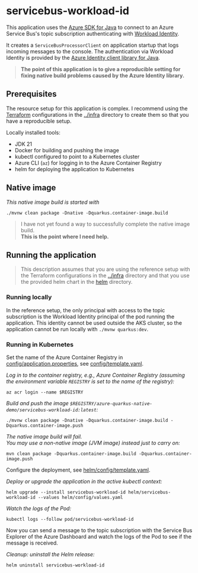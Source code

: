 # servicebus-workload-id

This application uses the [Azure SDK for Java](https://github.com/Azure/azure-sdk-for-java) to connect to an Azure Service Bus's topic subscription
authenticating with [Workload Identity](https://learn.microsoft.com/en-us/azure/aks/workload-identity-overview?tabs=java).

It creates a `ServiceBusProcessorClient` on application startup that logs incoming messages to the console.
The authentication via Workload Identity is provided by the [Azure Identity client library for Java](https://github.com/Azure/azure-sdk-for-java/tree/main/sdk/identity/azure-identity#azure-identity-client-library-for-java).

> **The point of this application is to give a reproducible setting for fixing native build problems
> caused by the Azure Identity library.**

## Prerequisites

The resource setup for this application is complex.
I recommend using the [Terraform](https://www.terraform.io/) configurations in the [../infra](../infra/README.md) directory to create them
so that you have a reproducible setup.

Locally installed tools:
- JDK 21
- Docker for building and pushing the image
- kubectl configured to point to a Kubernetes cluster
- Azure CLI (`az`) for logging in to the Azure Container Registry
- helm for deploying the application to Kubernetes

## Native image

_This native image build is started with_

```shell
./mvnw clean package -Dnative -Dquarkus.container-image.build
```

> I have not yet found a way to successfully complete the native image build.  
> **This is the point where I need help.**  

## Running the application

> This description assumes that you are using the reference setup with the Terraform configurations in the
> [../infra](../infra/README.md) directory and that you use the provided helm chart in the [helm](helm) directory.

### Running locally

In the reference setup, the only principal with access to the topic subscription is the
Workload Identity principal of the pod running the application.
This identity cannot be used outside the AKS cluster,
so the application cannot be run locally with `./mvnw quarkus:dev`.

### Running in Kubernetes

Set the name of the Azure Container Registry in [config/application.properties](src/main/resources/application.properties),
see [config/template.yaml](config/template.properties).

_Log in to the container registry, e.g., Azure Container Registry
(assuming the environment variable `REGISTRY` is set to the name of the registry):_

```shell
az acr login --name $REGISTRY
```

_Build and push the image `$REGISTRY/azure-quarkus-native-demo/servicebus-workload-id:latest`:_
```shell
./mvnw clean package -Dnative -Dquarkus.container-image.build -Dquarkus.container-image.push
```

_The native image build will fail.  
You may use a non-native image (JVM image) instead just to carry on:_

```shell
mvn clean package -Dquarkus.container-image.build -Dquarkus.container-image.push
```

Configure the deployment, see [helm/config/template.yaml](helm/config/template.yaml).

_Deploy or upgrade the application in the active kubectl context:_
```shell
helm upgrade --install servicebus-workload-id helm/servicebus-workload-id --values helm/config/values.yaml
```

_Watch the logs of the Pod:_

```shell
kubectl logs --follow pod/servicebus-workload-id
```

Now you can send a message to the topic subscription with the Service Bus Explorer of the Azure Dashboard
and watch the logs of the Pod to see if the message is received.

_Cleanup: uninstall the Helm release:_

```shell
helm uninstall servicebus-workload-id
```
